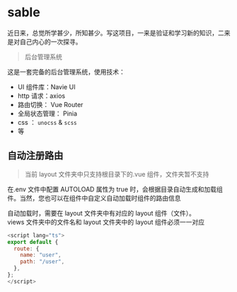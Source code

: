 # sable

近日来，总觉所学甚少，所知甚少。写这项目，一来是验证和学习新的知识，二来是对自己内心的一次探寻。

> 后台管理系统

这是一套完备的后台管理系统，使用技术：

- UI 组件库：Navie UI
- http 请求：axios
- 路由切换： Vue Router
- 全局状态管理： Pinia
- css ： `unocss` & `scss`
- 等

## 自动注册路由

> 当前 layout 文件夹中只支持根目录下的.vue 组件，文件夹暂不支持

在.env 文件中配置 AUTOLOAD 属性为 true 时，会根据目录自动生成和加载组件。当然，您也可以在组件中自定义自动加载时组件的路由信息

自动加载时，需要在 layout 文件夹中有对应的 layout 组件（文件）。  
views 文件夹中的文件名和 layout 文件夹中的 layout 组件必须一一对应

```js
<script lang="ts">
export default {
  route: {
    name: "user",
    path: "/user",
  },
};
</script>
```

